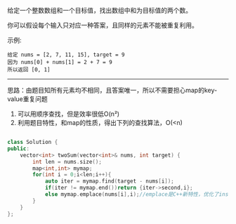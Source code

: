 给定一个整数数组和一个目标值，找出数组中和为目标值的两个数。

你可以假设每个输入只对应一种答案，且同样的元素不能被重复利用。

示例:

```
给定 nums = [2, 7, 11, 15], target = 9
因为 nums[0] + nums[1] = 2 + 7 = 9
所以返回 [0, 1]
```
-------------------------
思路：由题目知所有元素均不相同，且答案唯一，所以不需要担心map的key-value重复问题

1. 可以用顺序查找，但是效率很低O(n²)
2. 利用题目特性，和map的性质，得出下列的查找算法，O(<n)

```C++

class Solution {
public:
    vector<int> twoSum(vector<int>& nums, int target) {
        int len = nums.size();
        map<int,int> mymap;
        for(int i = 0;i<len;i++){
            auto iter = mymap.find(target - nums[i]);
            if(iter != mymap.end())return {iter->second,i};
            else mymap.emplace(nums[i],i);//emplace是C++新特性，优化了insert
        }
    }
};
```